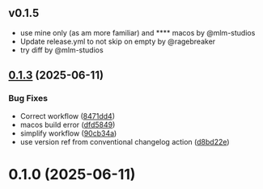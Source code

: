 ## v0.1.5

- use mine only (as am more familiar) and **** macos by @mlm-studios
- Update release.yml to not skip on empty by @ragebreaker
- try diff by @mlm-studios


## [0.1.3](https://github.com/mlm-games/velodown/compare/v0.1.0...v0.1.3) (2025-06-11)


### Bug Fixes

* Correct workflow ([8471dd4](https://github.com/mlm-games/velodown/commit/8471dd4aaedf52f8132bb3c96318257d9a89b96c))
* macos build error ([dfd5849](https://github.com/mlm-games/velodown/commit/dfd584947dcd3b60d5adefcf13c4daebf8788a6f))
* simplify workflow ([90cb34a](https://github.com/mlm-games/velodown/commit/90cb34a8fe0daee18e1afb0613c158942b00d483))
* use version ref from conventional changelog action ([d8bd22e](https://github.com/mlm-games/velodown/commit/d8bd22e0d3618863327f8c2a3e4e34e632e6fcf5))



# 0.1.0 (2025-06-11)



